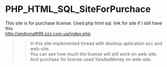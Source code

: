 # PHP_HTML_SQL_SiteForPurchace
This site is for purchase license. Used php html sql.
link for site if I still have this\
http://andronaft99.zzz.com.ua/index.php 


>>In this site implemented thread with desktop apllication acc and web-site.\
>>You can see how much the license will still work on web-site.\
>And purchase for license used YandexMoney on web-site.
